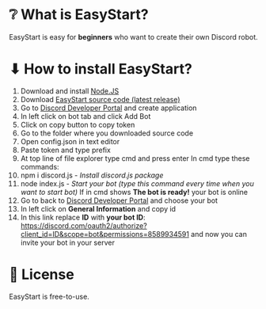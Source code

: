 # ❔ What is EasyStart?
EasyStart is easy for **beginners** who want to create their own Discord robot.
# ⬇ How to install EasyStart?
1. Download and install [Node.JS](https://nodejs.org/en/download/)
2. Download [EasyStart source code (latest release)](https://github.com/daneeskripter/EasyStart/releases)
3. Go to [Discord Developer Portal](https://discord.com/developers) and create application
4. In left click on bot tab and click Add Bot
5. Click on copy button to copy token
6. Go to the folder where you downloaded source code
7. Open config.json in text editor
8. Paste token and type prefix
9. At top line of file explorer type cmd and press enter
In cmd type these commands: 
10. npm i discord.js - *Install discord.js package*
11. node index.js - *Start your bot (type this command every time when you want to start bot)*
If in cmd shows **The bot is ready!** your bot is online
12. Go to back to [Discord Developer Portal](https://discord.com/developers) and choose your bot
13. In left click on **General Information** and copy id
14. In this link replace **ID** with **your bot ID**: https://discord.com/oauth2/authorize?client_id=ID&scope=bot&permissions=8589934591 and now you can invite your bot in your server
# 📜 License
EasyStart is free-to-use.
